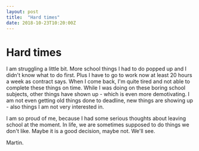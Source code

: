 ```yaml
---
layout: post
title:  "Hard times"
date: 2018-10-23T10:20:00Z
---
```


# Hard times

I am struggling a little bit. More school things I had to do popped up and I didn't know what to
do first. Plus I have to go to work now at least 20 hours a week as contract says. When I come back, I'm quite tired and not able to complete these things on time. While I was doing on these boring school subjects, other things have shown up - which is even more demotivating. I am not even getting old things done to deadline, new things are showing up - also things I am not very interested in. 

I am so proud of me, because I had some serious thoughts about leaving school at the moment. In life, we are sometimes supposed to do things we don't like. Maybe it is a good decision, maybe not. We'll see.

Martin.

<script>
	document.title = 'Hard times';
	var headElement = document.querySelector('head')
	var newMeta = document.createElement('meta')
	newMeta.setAttribute('name', 'description');
	newMeta.setAttribute('content', 'I am not giving up.');
	headElement.prepend(newMeta);
</script>